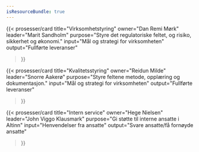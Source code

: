 ```yaml
---
isResourceBundle: true
---
```


{{< prosesser/card
  title="Virksomhetstyring"
  owner="Dan Remi Mørk"
  leader="Marit Sandholm"
  purpose="Styre det regulatoriske feltet, og risiko, sikkerhet og økonomi."
  input="Mål og strategi for virksomheten"
  output="Fullførte leveranser"
>}}

{{< prosesser/card
  title="Kvalitetsstyring"
  owner="Reidun Milde"
  leader="Snorre Aakerø"
  purpose="Styre feltene metode, opplæring og dokumentasjon."
  input="Mål og strategi for virksomheten"
  output="Fullførte leveranser"
>}}

{{< prosesser/card
  title="Intern service" 
  owner="Hege Nielsen" leader="John Viggo Klausmark" 
  purpose="Gi støtte til interne ansatte i Altinn" 
  input="Henvendelser fra ansatte" 
  output="Svare ansatte/få fornøyde ansatte" 
>}}

